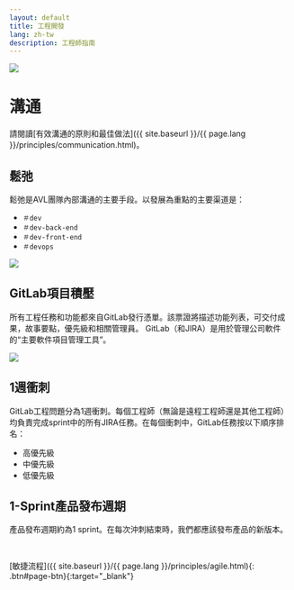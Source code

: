 ```yaml
---
layout: default
title: 工程開發
lang: zh-tw
description: 工程師指南
---
```




<img src='https://lh3.googleusercontent.com/_qYLSNUmpvN9Z8Q8HmUOqIaD3a_7Zm2MsEtVUVU3y3b3mtibzBXYSPgeWJlG_ho8tSUhz4ps11qOOTD4nZPTPa4OzPxPFh7Un_1lWceBrPmnaCXNEXmG6LnGXrzRx1uBcpCzsqVZog=w600' />

<br>

# 溝通

請閱讀[有效溝通的原則和最佳做法]({{ site.baseurl }}/{{ page.lang }}/principles/communication.html)。

## 鬆弛

鬆弛是AVL團隊內部溝通的主要手段。以發展為重點的主要渠道是：
* `＃dev`
* `＃dev-back-end`
* `＃dev-front-end`
* `＃devops`

<img src='https://lh3.googleusercontent.com/dI64CdUJifzqqVr-8YrJB4P3m68gRKURp-29XklWLBZnZT8k0qDFsP1j1FikuXjK93LncqocTw-txDe0eVQtfx22IdZ-H3wtIwuY4q171AWE_YSrJRBy4h5FtV49AA9JOhuMaLxqig=w800' />

## GitLab項目積壓

所有工程任務和功能都來自GitLab發行憑單。該票證將描述功能列表，可交付成果，故事要點，優先級和相關管理員。 GitLab（和JIRA）是用於管理公司軟件的“主要軟件項目管理工具”。

<img src='https://lh3.googleusercontent.com/Cl58tzeefDH0QrBFzSgyu9B5m-Z05noYHeWJiwrJH0SSUMEaeheUH4laWHkOrasWu8Q98BQAhTC1Y4FAz0dh9JztBjb-PN_KVHUewG9l_NbJGS29Ecd9bFovWiQMr5yK9uZC44JsqA=w1200' />

## 1週衝刺

GitLab工程問題分為1週衝刺。每個工程師（無論是遠程工程師還是其他工程師）均負責完成sprint中的所有JIRA任務。在每個衝刺中，GitLab任務按以下順序排名：
* 高優先級
* 中優先級
* 低優先級

## 1-Sprint產品發布週期

產品發布週期約為1 sprint。在每次沖刺結束時，我們都應該發布產品的新版本。

<br>

[敏捷流程]({{ site.baseurl }}/{{ page.lang }}/principles/agile.html){: .btn#page-btn}{:target="_blank"}


